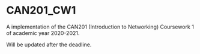 # CAN201_CW1
A implementation of the CAN201 (Introduction to Networking) Coursework 1 of academic year 2020-2021.

Will be updated after the deadline.
